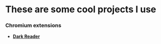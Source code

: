 # These are some cool projects I use

### Chromium extensions
* [**Dark Reader**](https://github.com/darkreader/darkreader)
